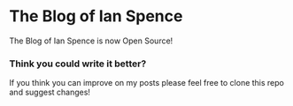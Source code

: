 The Blog of Ian Spence
====

The Blog of Ian Spence is now Open Source!

### Think you could write it better?

If you think you can improve on my posts please feel free to clone this repo and suggest changes!